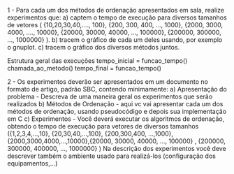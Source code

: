 1 - Para cada um dos métodos de ordenação apresentados em sala,  realize experimentos que:
a) captem o tempo de execução para diversos tamanhos de vetores ( {10,20,30,40,...., 100}, {200, 300, 400, ..., 1000}, {2000, 3000, 4000, ...., 10000}, {20000, 30000, 40000, ..., 100000}, {200000, 300000, ..., 1000000} ). 
b) tracem o gráfico de cada um deles usando, por exemplo o gnuplot.
c) tracem o gráfico dos diversos métodos juntos.

Estrutura geral das execuções
tempo_inicial = funcao_tempo()
chamada_ao_metodo()
tempo_final = funcao_tempo()

2 - Os experimentos deverão ser apresentados em um documento no formato de artigo, padrão SBC, contendo minimamente:
a) Apresentação do problema - Descreva de uma maneira geral os experimentos que serão realizados
b) Métodos de Ordenação - aqui vc vai apresentar cada um dos métodos de ordenação, usando pseudocódigo e depois sua implementação em C
c) Experimentos - Você deverá executar os algoritmos de ordenação, obtendo o tempo de execução para vetores de diversos tamanhos ({1,2,3,4,...,10},  {20,30,40,...,100}, {200,300,400, ...,1000}, {2000,3000,4000,...,10000},{20000, 30000, 40000, ..., 100000} , {200000, 300000, 400000, ..., 1000000} )
Na descrição dos experimentos você deve descrever também o ambiente usado para realizá-los (configuração dos equipamentos,...)

